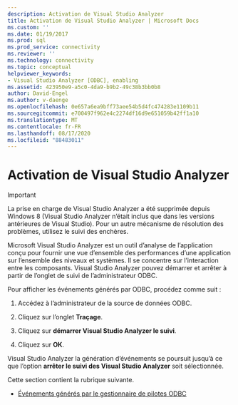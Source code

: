 ```yaml
---
description: Activation de Visual Studio Analyzer
title: Activation de Visual Studio Analyzer | Microsoft Docs
ms.custom: ''
ms.date: 01/19/2017
ms.prod: sql
ms.prod_service: connectivity
ms.reviewer: ''
ms.technology: connectivity
ms.topic: conceptual
helpviewer_keywords:
- Visual Studio Analyzer [ODBC], enabling
ms.assetid: 423950e9-a5c0-4da9-b9b2-49c38b3bb0b8
author: David-Engel
ms.author: v-daenge
ms.openlocfilehash: 0e657a6ea9bff73aee54b5d4fc474283e1109b11
ms.sourcegitcommit: e700497f962e4c2274df16d9e651059b42ff1a10
ms.translationtype: MT
ms.contentlocale: fr-FR
ms.lasthandoff: 08/17/2020
ms.locfileid: "88483011"
---
```

# <a name="enabling-visual-studio-analyzer"></a>Activation de Visual Studio Analyzer
> [!IMPORTANT]  
>  La prise en charge de Visual Studio Analyzer a été supprimée depuis Windows 8 (Visual Studio Analyzer n’était inclus que dans les versions antérieures de Visual Studio). Pour un autre mécanisme de résolution des problèmes, utilisez le suivi des enchères.  
  
 Microsoft Visual Studio Analyzer est un outil d’analyse de l’application conçu pour fournir une vue d’ensemble des performances d’une application sur l’ensemble des niveaux et systèmes. Il se concentre sur l’interaction entre les composants. Visual Studio Analyzer pouvez démarrer et arrêter à partir de l’onglet de suivi de l’administrateur ODBC.  
  
 Pour afficher les événements générés par ODBC, procédez comme suit :  
  
1.  Accédez à l’administrateur de la source de données ODBC.  
  
2.  Cliquez sur l’onglet **Traçage**.  
  
3.  Cliquez sur **démarrer Visual Studio Analyzer le suivi**.  
  
4.  Cliquez sur **OK**.  
  
 Visual Studio Analyzer la génération d’événements se poursuit jusqu’à ce que l’option **arrêter le suivi des Visual Studio Analyzer** soit sélectionnée.  
  
 Cette section contient la rubrique suivante.  
  
-   [Événements générés par le gestionnaire de pilotes ODBC](../../../odbc/reference/develop-app/events-generated-by-the-odbc-driver-manager.md)
